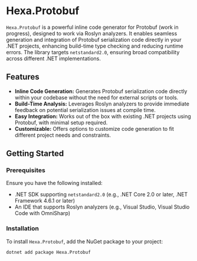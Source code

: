 # Hexa.Protobuf

`Hexa.Protobuf` is a powerful inline code generator for Protobuf (work in progress), designed to work via Roslyn analyzers. It enables seamless generation and integration of Protobuf serialization code directly in your .NET projects, enhancing build-time type checking and reducing runtime errors. The library targets `netstandard2.0`, ensuring broad compatibility across different .NET implementations.

## Features

- **Inline Code Generation:** Generates Protobuf serialization code directly within your codebase without the need for external scripts or tools.
- **Build-Time Analysis:** Leverages Roslyn analyzers to provide immediate feedback on potential serialization issues at compile time.
- **Easy Integration:** Works out of the box with existing .NET projects using Protobuf, with minimal setup required.
- **Customizable:** Offers options to customize code generation to fit different project needs and constraints.

## Getting Started

### Prerequisites

Ensure you have the following installed:
- .NET SDK supporting `netstandard2.0` (e.g., .NET Core 2.0 or later, .NET Framework 4.6.1 or later)
- An IDE that supports Roslyn analyzers (e.g., Visual Studio, Visual Studio Code with OmniSharp)

### Installation

To install `Hexa.Protobuf`, add the NuGet package to your project:

```bash
dotnet add package Hexa.Protobuf
